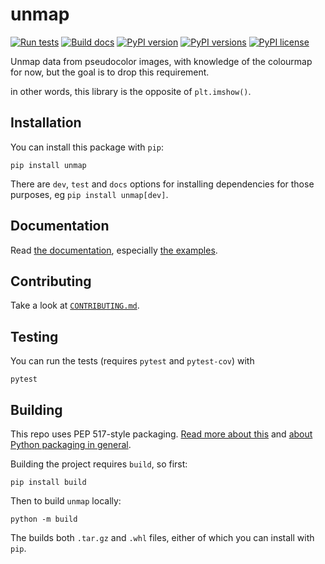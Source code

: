 # unmap

[![Run tests](https://github.com/kwinkunks/unmap/actions/workflows/run-tests.yml/badge.svg)](https://github.com/kwinkunks/unmap/actions/workflows/run-tests.yml)
[![Build docs](https://github.com/kwinkunks/unmap/actions/workflows/build-docs.yml/badge.svg)](https://github.com/kwinkunks/unmap/actions/workflows/build-docs.yml)
[![PyPI version](https://img.shields.io/pypi/v/unmap.svg)](https://pypi.org/project/unmap//)
[![PyPI versions](https://img.shields.io/pypi/pyversions/unmap.svg)](https://pypi.org/project/unmap//)
[![PyPI license](https://img.shields.io/pypi/l/unmap.svg)](https://pypi.org/project/unmap/)


Unmap data from pseudocolor images, with knowledge of the colourmap for now, but the goal is to drop this requirement. 

in other words, this library is the opposite of `plt.imshow()`. 


## Installation

You can install this package with `pip`:

    pip install unmap

There are `dev`, `test` and `docs` options for installing dependencies for those purposes, eg `pip install unmap[dev]`.


## Documentation

Read [the documentation](https://kwinkunks.github.io/unmap), especially [the examples](https://kwinkunks.github.io/unmap/userguide/Unmap_data_from_an_image.html).


## Contributing

Take a look at [`CONTRIBUTING.md`](https://github.com/kwinkunks/unmap/blob/main/CONTRIBUTING.md).


## Testing

You can run the tests (requires `pytest` and `pytest-cov`) with

    pytest


## Building

This repo uses PEP 517-style packaging. [Read more about this](https://setuptools.pypa.io/en/latest/build_meta.html) and [about Python packaging in general](https://packaging.python.org/en/latest/tutorials/packaging-projects/).

Building the project requires `build`, so first:

    pip install build

Then to build `unmap` locally:

    python -m build

The builds both `.tar.gz` and `.whl` files, either of which you can install with `pip`.
